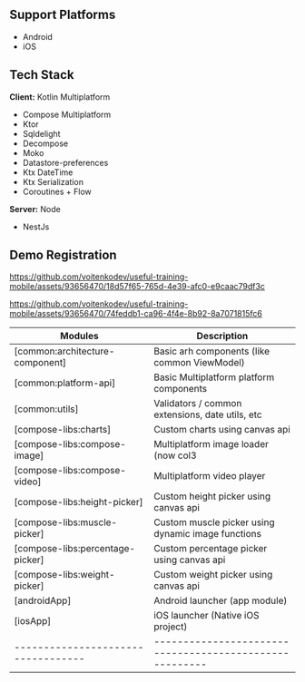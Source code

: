 ## Support Platforms

* Android
* iOS

## Tech Stack

**Client:** Kotlin Multiplatform

* Compose Multiplatform
* Ktor
* Sqldelight
* Decompose
* Moko
* Datastore-preferences
* Ktx DateTime
* Ktx Serialization
* Coroutines + Flow


**Server:** Node

* NestJs
  
## Demo Registration

https://github.com/voitenkodev/useful-training-mobile/assets/93656470/18d57f65-765d-4e39-afc0-e9caac79df3c

https://github.com/voitenkodev/useful-training-mobile/assets/93656470/74feddb1-ca96-4f4e-8b92-8a7071815fc6


| Modules                          | Description                                           |
|----------------------------------|-------------------------------------------------------|
| [common:architecture-component]  | Basic arh components (like common ViewModel)          |
| [common:platform-api]            | Basic Multiplatform platform components               |
| [common:utils]                   | Validators / common extensions, date utils, etc       |
| [compose-libs:charts]            | Custom charts using canvas api                        |
| [compose-libs:compose-image]     | Multiplatform image loader (now col3                  |
| [compose-libs:compose-video]     | Multiplatform video player                            |
| [compose-libs:height-picker]     | Custom height picker using canvas api                 |
| [compose-libs:muscle-picker]     | Custom muscle picker using dynamic image functions    |
| [compose-libs:percentage-picker] | Custom percentage picker using canvas api             |
| [compose-libs:weight-picker]     | Custom weight picker using canvas api                 |
| [androidApp]                     | Android launcher (app module)                         |
| [iosApp]                         | iOS launcher (Native iOS project)                     |
|----------------------------------|-------------------------------------------------------|
